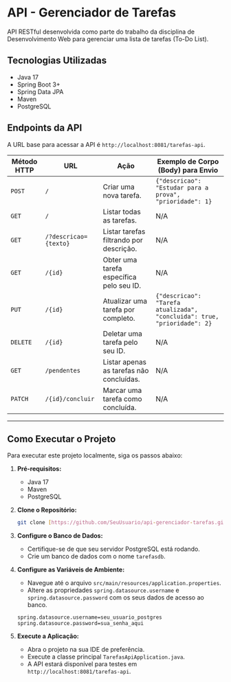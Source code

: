 # API - Gerenciador de Tarefas

API RESTful desenvolvida como parte do trabalho da disciplina de Desenvolvimento Web para gerenciar uma lista de tarefas (To-Do List).

## Tecnologias Utilizadas

* Java 17
* Spring Boot 3+
* Spring Data JPA
* Maven
* PostgreSQL

## Endpoints da API

A URL base para acessar a API é `http://localhost:8081/tarefas-api`.

| Método HTTP | URL                      | Ação                                     | Exemplo de Corpo (Body) para Envio                               |
|-------------|--------------------------|------------------------------------------|-----------------------------------------------------------------|
| `POST`      | `/`                      | Criar uma nova tarefa.                   | `{"descricao": "Estudar para a prova", "prioridade": 1}`        |
| `GET`       | `/`                      | Listar todas as tarefas.                 | N/A                                                             |
| `GET`       | `/?descricao={texto}`    | Listar tarefas filtrando por descrição.  | N/A                                                             |
| `GET`       | `/{id}`                  | Obter uma tarefa específica pelo seu ID.   | N/A                                                             |
| `PUT`       | `/{id}`                  | Atualizar uma tarefa por completo.       | `{"descricao": "Tarefa atualizada", "concluida": true, "prioridade": 2}` |
| `DELETE`    | `/{id}`                  | Deletar uma tarefa pelo seu ID.          | N/A                                                             |
| `GET`       | `/pendentes`             | Listar apenas as tarefas não concluídas.   | N/A                                                             |
| `PATCH`     | `/{id}/concluir`         | Marcar uma tarefa como concluída.        | N/A                                                             |

---

## Como Executar o Projeto

Para executar este projeto localmente, siga os passos abaixo:

1.  **Pré-requisitos:**
    * Java 17
    * Maven
    * PostgreSQL

2.  **Clone o Repositório:**
    ```bash
    git clone [https://github.com/SeuUsuario/api-gerenciador-tarefas.git](https://github.com/SeuUsuario/api-gerenciador-tarefas.git)
    ```

3.  **Configure o Banco de Dados:**
    * Certifique-se de que seu servidor PostgreSQL está rodando.
    * Crie um banco de dados com o nome `tarefasdb`.

4.  **Configure as Variáveis de Ambiente:**
    * Navegue até o arquivo `src/main/resources/application.properties`.
    * Altere as propriedades `spring.datasource.username` e `spring.datasource.password` com os seus dados de acesso ao banco.
    ```properties
    spring.datasource.username=seu_usuario_postgres
    spring.datasource.password=sua_senha_aqui
    ```

5.  **Execute a Aplicação:**
    * Abra o projeto na sua IDE de preferência.
    * Execute a classe principal `TarefasApiApplication.java`.
    * A API estará disponível para testes em `http://localhost:8081/tarefas-api`.
